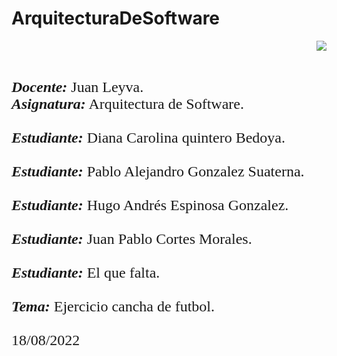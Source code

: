 # ArquitecturaDeSoftware

<div> 
<img src="https://res-5.cloudinary.com/crunchbase-production/image/upload/c_lpad,h_256,w_256,f_auto,q_auto:eco/v1455514364/pim02bzqvgz0hibsra41.png" align="right"><br><br><FONT FACE="times new roman" SIZE=5>
<b></b>
<br>
<i><b>Docente:</b></i> Juan Leyva.
<br>
<i><b>Asignatura:</b></i> Arquitectura de Software.
<br>
<br>
<i><b>Estudiante:</b></i> Diana Carolina quintero Bedoya.
<br>
<br>
<i><b>Estudiante:</b></i> Pablo Alejandro Gonzalez Suaterna.
<br>
<br>
<i><b>Estudiante:</b></i> Hugo Andrés Espinosa Gonzalez.
<br>
<br>
<i><b>Estudiante:</b></i> Juan Pablo Cortes Morales.
<br>
<br>
<i><b>Estudiante:</b></i> El que falta.
<br>
<br>
<i><b>Tema:</b></i> Ejercicio cancha de futbol.
<br>
<br>
18/08/2022
<br>
</FONT>
</div>
